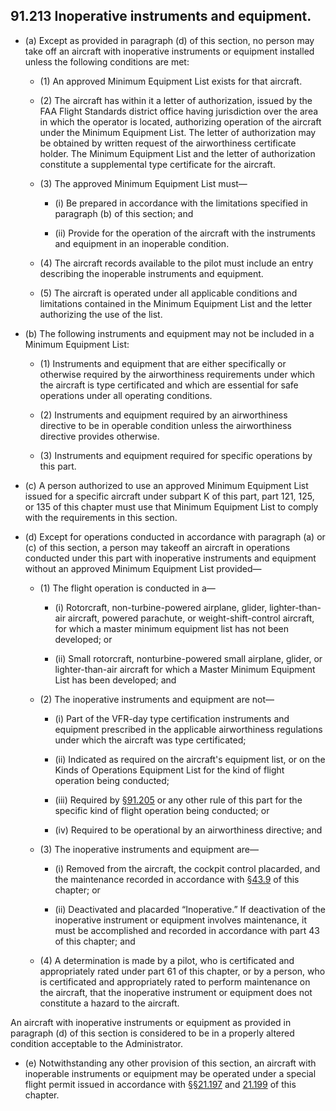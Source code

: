## 91.213   Inoperative instruments and equipment.

- (a) Except as provided in paragraph (d) of this section, no person may take off an aircraft with inoperative instruments or equipment installed unless the following conditions are met:

	+ (1) An approved Minimum Equipment List exists for that aircraft.

	+ (2) The aircraft has within it a letter of authorization, issued by the FAA Flight Standards district office having jurisdiction over the area in which the operator is located, authorizing operation of the aircraft under the Minimum Equipment List. The letter of authorization may be obtained by written request of the airworthiness certificate holder. The Minimum Equipment List and the letter of authorization constitute a supplemental type certificate for the aircraft.

	+ (3) The approved Minimum Equipment List must—

		* (i) Be prepared in accordance with the limitations specified in paragraph (b) of this section; and

		* (ii) Provide for the operation of the aircraft with the instruments and equipment in an inoperable condition.

	+ (4) The aircraft records available to the pilot must include an entry describing the inoperable instruments and equipment.

	+ (5) The aircraft is operated under all applicable conditions and limitations contained in the Minimum Equipment List and the letter authorizing the use of the list.

- (b) The following instruments and equipment may not be included in a Minimum Equipment List:

	+ (1) Instruments and equipment that are either specifically or otherwise required by the airworthiness requirements under which the aircraft is type certificated and which are essential for safe operations under all operating conditions.

	+ (2) Instruments and equipment required by an airworthiness directive to be in operable condition unless the airworthiness directive provides otherwise.

	+ (3) Instruments and equipment required for specific operations by this part.

- (c) A person authorized to use an approved Minimum Equipment List issued for a specific aircraft under subpart K of this part, part 121, 125, or 135 of this chapter must use that Minimum Equipment List to comply with the requirements in this section.

- (d) Except for operations conducted in accordance with paragraph (a) or (c) of this section, a person may takeoff an aircraft in operations conducted under this part with inoperative instruments and equipment without an approved Minimum Equipment List provided—

	+ (1) The flight operation is conducted in a—

		* (i) Rotorcraft, non-turbine-powered airplane, glider, lighter-than-air aircraft, powered parachute, or weight-shift-control aircraft, for which a master minimum equipment list has not been developed; or

		* (ii) Small rotorcraft, nonturbine-powered small airplane, glider, or lighter-than-air aircraft for which a Master Minimum Equipment List has been developed; and

	+ (2) The inoperative instruments and equipment are not—

		* (i) Part of the VFR-day type certification instruments and equipment prescribed in the applicable airworthiness regulations under which the aircraft was type certificated;

		* (ii) Indicated as required on the aircraft's equipment list, or on the Kinds of Operations Equipment List for the kind of flight operation being conducted;

		* (iii) Required by [§91.205](205.md) or any other rule of this part for the specific kind of flight operation being conducted; or

		* (iv) Required to be operational by an airworthiness directive; and

	+ (3) The inoperative instruments and equipment are—

		* (i) Removed from the aircraft, the cockpit control placarded, and the maintenance recorded in accordance with [§43.9](../43/9.md) of this chapter; or

		* (ii) Deactivated and placarded “Inoperative.” If deactivation of the inoperative instrument or equipment involves maintenance, it must be accomplished and recorded in accordance with part 43 of this chapter; and

	+ (4) A determination is made by a pilot, who is certificated and appropriately rated under part 61 of this chapter, or by a person, who is certificated and appropriately rated to perform maintenance on the aircraft, that the inoperative instrument or equipment does not constitute a hazard to the aircraft.

An aircraft with inoperative instruments or equipment as provided in paragraph (d) of this section is considered to be in a properly altered condition acceptable to the Administrator.

- (e) Notwithstanding any other provision of this section, an aircraft with inoperable instruments or equipment may be operated under a special flight permit issued in accordance with [§§21.197](../21/197.md) and [21.199](../21/199.md) of this chapter.